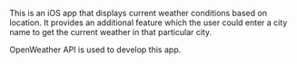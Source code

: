 This is an iOS app that displays current weather conditions based on location. It provides an additional feature which the user could enter a city name to get the current weather in that particular city. 

OpenWeather API is used to develop this app. 
